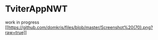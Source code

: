 # TviterAppNWT
work in progress
[[https://github.com/domkris/files/blob/master/Screenshot%20(70).png?raw=true]]

